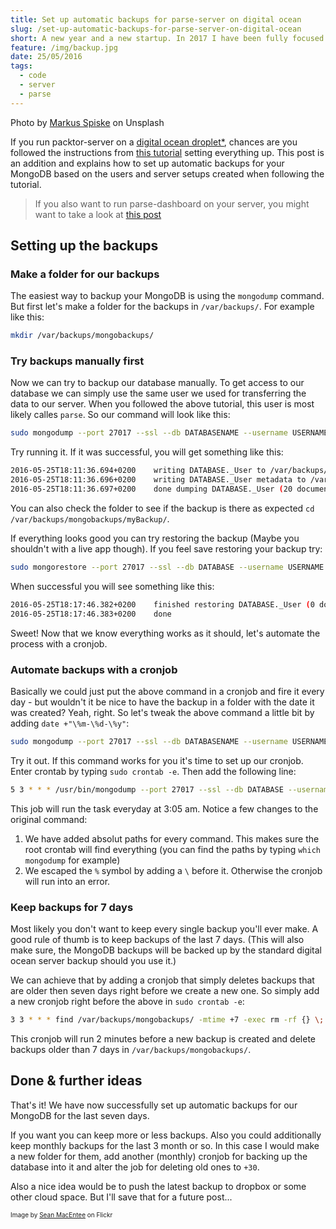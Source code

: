 ```yaml
---
title: Set up automatic backups for parse-server on digital ocean
slug: /set-up-automatic-backups-for-parse-server-on-digital-ocean
short: A new year and a new startup. In 2017 I have been fully focused on myDash and finally got it to a pretty stable state in Q4. It was an awesome process and I really learned how to deal with APIs in the process.
feature: /img/backup.jpg
date: 25/05/2016
tags:
  - code
  - server
  - parse
---
```

<span>Photo by <a href="https://unsplash.com/@markusspiske?utm_source=unsplash&amp;utm_medium=referral&amp;utm_content=creditCopyText" rel="nofollow">Markus Spiske</a> on Unsplash</span>

If you run packtor-server on a [digital ocean droplet*](https://m.do.co/c/f5a70d4a6dbb), chances are you followed the instructions from [this tutorial](https://www.digitalocean.com/community/tutorials/how-to-migrate-a-parse-app-to-parse-server-on-ubuntu-14-04) setting everything up. This post is an addition and explains how to set up automatic backups for your MongoDB based on the users and server setups created when following the tutorial.

> If you also want to run parse-dashboard on your server, you might want to take a look at [this post](https://derkinzi.de/how-to-run-parse-dashboard-alongside-parse-server-on-digital-ocean/)

## Setting up the backups

### Make a folder for our backups

The easiest way to backup your MongoDB is using the `mongodump` command. But first let's make a folder for the backups in `/var/backups/`. For example like this:

```bash
mkdir /var/backups/mongobackups/
```

### Try backups manually first

Now we can try to backup our database manually. To get access to our database we can simply use the same user we used for transferring the data to our server. When you followed the above tutorial, this user is most likely calles `parse`. So our command will look like this:

```bash
sudo mongodump --port 27017 --ssl --db DATABASENAME --username USERNAME --password 'PASSWORD' --out /var/backups/mongobackups/myBackup
```

Try running it. If it was successful, you will get something like this:

```bash
2016-05-25T18:11:36.694+0200	writing DATABASE._User to /var/backups/mongobackups/myBackup/DATABASE/_User.bson
2016-05-25T18:11:36.696+0200	writing DATABASE._User metadata to /var/backups/mongobackups/myBackup/DATABASE/_User.metadata.json
2016-05-25T18:11:36.697+0200	done dumping DATABASE._User (20 documents)
```

You can also check the folder to see if the backup is there as expected `cd /var/backups/mongobackups/myBackup/`.

If everything looks good you can try restoring the backup (Maybe you shouldn't with a live app though). If you feel save restoring your backup try:

```bash
sudo mongorestore --port 27017 --ssl --db DATABASE --username USERNAME --password 'PASSWORD' --drop /var/backups/mongobackups/myBackup/DATABASENAME
```

When successful you will see something like this:

```bash
2016-05-25T18:17:46.382+0200	finished restoring DATABASE._User (0 documents)
2016-05-25T18:17:46.383+0200	done
```

Sweet! Now that we know everything works as it should, let's automate the process with a cronjob.

### Automate backups with a cronjob

Basically we could just put the above command in a cronjob and fire it every day - but wouldn't it be nice to have the backup in a folder with the date it was created? Yeah, right. So let's tweak the above command a little bit by adding `date +"\%m-\%d-\%y"`:

```bash
sudo mongodump --port 27017 --ssl --db DATABASENAME --username USERNAME --password 'PASSWORD' --out /var/backups/mongobackups/`date +"%m-%d-%y"`
```

Try it out. If this command works for you it's time to set up our cronjob. Enter crontab by typing `sudo crontab -e`. Then add the following line:

```bash
5 3 * * * /usr/bin/mongodump --port 27017 --ssl --db DATABASE --username USERNAME --password 'PASSWORD' --out /var/backups/mongobackups/`/bin/date +"\%m-\%d-\%y"`
```

This job will run the task everyday at 3:05 am. Notice a few changes to the original command: 

1. We have added absolut paths for every command. This makes sure the root crontab will find everything (you can find the paths by typing `which mongodump` for example)
2. We escaped the `%` symbol by adding a `\` before it. Otherwise the cronjob will run into an error.

### Keep backups for 7 days

Most likely you don't want to keep every single backup you'll ever make. A good rule of thumb is to keep backups of the last 7 days. (This will also make sure, the MongoDB backups will be backed up by the standard digital ocean server backup should you use it.)

We can achieve that by adding a cronjob that simply deletes backups that are older then seven days right before we create a new one. So simply add a new cronjob right before the above in `sudo crontab -e`:

```bash
3 3 * * * find /var/backups/mongobackups/ -mtime +7 -exec rm -rf {} \;
```

This cronjob will run 2 minutes before a new backup is created and delete backups older than 7 days in `/var/backups/mongobackups/`.

## Done & further ideas

That's it! We have now successfully set up automatic backups for our MongoDB for the last seven days.

If you want you can keep more or less backups. Also you could additionally keep monthly backups for the last 3 month or so. In this case I would make a new folder for them, add another (monthly) cronjob for backing up the database into it and alter the job for deleting old ones to `+30`.

Also a nice idea would be to push the latest backup to dropbox or some other cloud space. But I'll save that for a future post...

<p style="font-size:10px;">Image by <a href="https://www.flickr.com/photos/smemon/" rel="_nofollow">Sean MacEntee</a> on Flickr</p>
